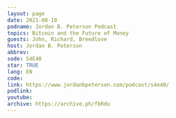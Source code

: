 ```yaml
---
layout: page
date: 2021-08-10
podname: Jordan B. Peterson Podcast
topics: Bitcoin and the Future of Money
guests: John, Richard, Breedlove
host: Jordan B. Peterson
abbrev: 
sode: S4E40
star: TRUE
lang: EN
code: 
link: https://www.jordanbpeterson.com/podcast/s4e40/
podlink: 
youtube: 
archive: https://archive.ph/fbRdu
---
```

